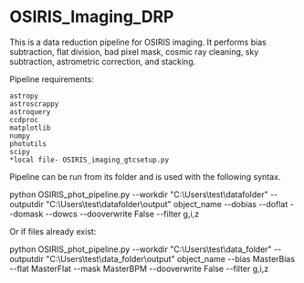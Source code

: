 # OSIRIS_Imaging_DRP
This is a data reduction pipeline for OSIRIS imaging. It performs bias subtraction, flat division, bad pixel mask, cosmic ray cleaning, sky subtraction, astrometric correction, and stacking.

Pipeline requirements:

    astropy
    astroscrappy
    astroquery
    ccdproc
    matplotlib
    numpy
    photutils
    scipy
    *local file- OSIRIS_imaging_gtcsetup.py


Pipeline can be run from its folder and is used with the following syntax.

python OSIRIS_phot_pipeline.py --workdir  "C:\Users\test\datafolder" --outputdir "C:\Users\test\datafolder\output" object_name --dobias --doflat --domask --dowcs --dooverwrite False --filter g,i,z

Or if files already exist:

python OSIRIS_phot_pipeline.py --workdir "C:\Users\test\data_folder" --outputdir "C:\Users\test\data_folder\output" object_name --bias MasterBias --flat MasterFlat --mask MasterBPM --dooverwrite False --filter g,i,z
